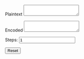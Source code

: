 <!--t Base64 Encode/Decode t-->
<!--d Plaintext Encoded Steps: Reset (function(parentEl){ (function(plainEl, codedEl, stepsEl, resetEl, errorEl){ function convertText (sourceEl, d-->

<div class="Base64-Encode-Decode">
<p name="error"></p>
<p><label>Plaintext <textarea name="plain"></textarea></label></p>
<p><label>Encoded <textarea name="coded"></textarea></label></p>
<p><label>Steps: <input name="steps" type="number" value="1" min="1" /></label></p>
<p><button name="reset">Reset</button></p>

<script>
(function(parentEl){

(function(plainEl, codedEl, stepsEl, resetEl, errorEl){

function convertText (sourceEl, destinationEl, handler) {
  errorEl.textContent = '';
  var text = sourceEl.value;
  for (var i=0; i<stepsEl.value; i++) {
    try {
      text = handler(text);
    } catch (err) {
      errorEl.textContent = err;
      destinationEl.value = '';
      return;
    }
  }
  destinationEl.value = text;
  stepsEl.disabled = (sourceEl.value || destinationEl.value);
}

sitoctt.utils.setTextConvertEvents(
  plainEl, codedEl,
  btoa, atob,
  function (sourceEl, destinationEl, handler) {
    return (function(){
      convertText(sourceEl, destinationEl, handler);
    });
  },
);

resetEl.addEventListener('click', function () {
  plainEl.value = codedEl.value = '';
  stepsEl.value = stepsEl.getAttribute('value');
  stepsEl.disabled = false;
  errorEl.textContent = '';
});

})(parentEl.querySelector('textarea[name="plain"]'), parentEl.querySelector('textarea[name="coded"]'), parentEl.querySelector('input[name="steps"]'), parentEl.querySelector('button[name="reset"]'), parentEl.querySelector('p[name="error"]'));

})(document.querySelector('.Base64-Encode-Decode'));

</script>
</div>